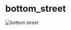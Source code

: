 # bottom_street
![bottom street](https://user-images.githubusercontent.com/78902801/188904221-06c31c5e-2bb1-4932-bd6d-357abd2f3a9c.jpeg)
